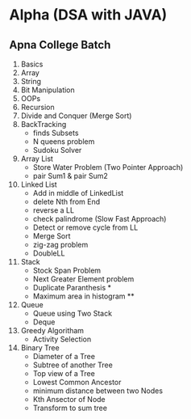 # Alpha (DSA with JAVA)
## Apna College Batch
1. Basics
2. Array
3. String
4. Bit Manipulation
5. OOPs
6. Recursion
7. Divide and Conquer (Merge Sort)
8. BackTracking
    - finds Subsets
    - N queens problem
    - Sudoku Solver
9. Array List
    - Store Water Problem (Two Pointer Approach)
    - pair Sum1 & pair Sum2
10. Linked List
    - Add in middle of LinkedList
    - delete Nth from End
    - reverse a LL
    - check palindrome (Slow Fast Approach)
    - Detect or remove cycle from LL
    - Merge Sort
    - zig-zag problem
    - DoubleLL
11. Stack
    - Stock Span Problem
    - Next Greater Element problem
    - Duplicate Paranthesis *
    - Maximum area in histogram **
12. Queue
    - Queue using Two Stack
    - Deque
13. Greedy Algoritham
    - Activity Selection
14. Binary Tree
    - Diameter of a Tree
    - Subtree of another Tree
    - Top view of a Tree
    - Lowest Common Ancestor
    - minimum distance between two Nodes
    - Kth Ansector of Node
    - Transform to sum tree

